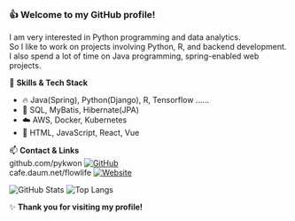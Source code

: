 ### 👍 Welcome to my GitHub profile!

I am very interested in Python programming and data analytics. <br>
So I like to work on projects involving Python, R, and backend development. <br>
I also spend a lot of time on Java programming, spring-enabled web projects. <br>

🌱 **Skills & Tech Stack**  
- 🔥 Java(Spring), Python(Django), R, Tensorflow ......  
- 💾 SQL, MyBatis, Hibernate(JPA)  
- ☁️ AWS, Docker, Kubernetes  
- 🎨 HTML, JavaScript, React, Vue  

📫 **Contact & Links**  
github.com/pykwon [![GitHub](https://img.shields.io/badge/GitHub-pykwon-blue?logo=github)](https://github.com/pykwon)  
cafe.daum.net/flowlife [![Website](https://img.shields.io/badge/Website-Visit-green?logo=google-chrome)](http://cafe.daum.net/flowlife)

![GitHub Stats](https://github-readme-stats.vercel.app/api?username=pykwon&show_icons=true&theme=radical)
![Top Langs](https://github-readme-stats.vercel.app/api/top-langs/?username=pykwon&layout=compact)

✨ **Thank you for visiting my profile!**
